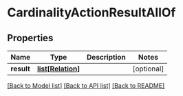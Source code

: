 # CardinalityActionResultAllOf

## Properties
Name | Type | Description | Notes
------------ | ------------- | ------------- | -------------
**result** | [**list[Relation]**](Relation.md) |  | [optional] 

[[Back to Model list]](../README.md#documentation-for-models) [[Back to API list]](../README.md#documentation-for-api-endpoints) [[Back to README]](../README.md)


